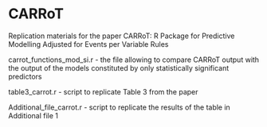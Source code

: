# CARRoT
Replication materials for the paper CARRoT: R Package for Predictive Modelling Adjusted for Events per Variable Rules

carrot_functions_mod_si.r - the file allowing to compare CARRoT output with the output of the models constituted by only statistically significant predictors

table3_carrot.r - script to replicate Table 3 from the paper

Additional_file_carrot.r - script to replicate the results of the table in Additional file 1
